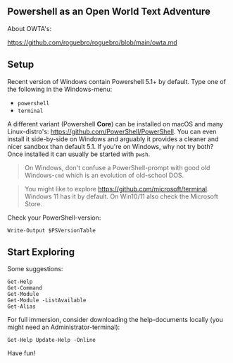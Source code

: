 
## Powershell as an Open World Text Adventure

About OWTA's:

https://github.com/roguebro/roguebro/blob/main/owta.md

## Setup

Recent version of Windows contain Powershell 5.1+ by default. Type one of the following in the Windows-menu:

- `powershell`
- `terminal`

A different variant (Powershell **Core**) can be installed on macOS and many Linux-distro's: https://github.com/PowerShell/PowerShell. You can even install it side-by-side on Windows and arguably it provides a cleaner and nicer sandbox than default 5.1. If you're on Windows, why not try both? Once installed it can usually be started with `pwsh`.

> On Windows, don't confuse a PowerShell-prompt with good old Windows-`cmd` which is an evolution of old-school DOS.

> You might like to explore https://github.com/microsoft/terminal. Windows 11 has it by default. On Win10/11 also check the Microsoft Store.

Check your PowerShell-version:

    Write-Output $PSVersionTable

## Start Exploring

Some suggestions:

    Get-Help
    Get-Command
    Get-Module
    Get-Module -ListAvailable
    Get-Alias

For full immersion, consider downloading the help-documents locally (you might need an Administrator-terminal): 

    Get-Help Update-Help -Online

Have fun!

